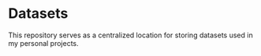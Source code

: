# Datasets
This repository serves as a centralized location for storing datasets used in my personal projects.
